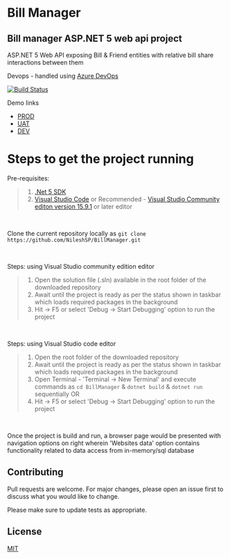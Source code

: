 # Bill Manager

## Bill manager ASP.NET 5 web api project

ASP.NET 5 Web API exposing Bill & Friend entities with relative bill share interactions between them

Devops - handled using [Azure DevOps](https://dev.azure.com)

[![Build Status](https://dev.azure.com/nspatel/BillManager/_apis/build/status/BillManagerApp%20-%20CI?branchName=master)](https://dev.azure.com/nspatel/BillManager/_build/latest?definitionId=4&branchName=master)

Demo links
- [PROD](https://billmanagerapp.azurewebsites.net/)
- [UAT](https://billmanagerapp-uat.azurewebsites.net/)
- [DEV](https://billmanagerapp-dev.azurewebsites.net/)

# Steps to get the project running

Pre-requisites:

>1. [.Net 5 SDK](https://dotnet.microsoft.com/download/dotnet/5.0)
>2. [Visual Studio Code](https://code.visualstudio.com/) or Recommended - [Visual Studio Community editon version 15.9.1](https://visualstudio.microsoft.com/vs/community/) or later editor

<br/>

Clone the current repository locally as
 `git clone https://github.com/NileshSP/BillManager.git`

<br/>

Steps: using Visual Studio community edition editor
>1. Open the solution file (.sln) available in the root folder of the downloaded repository
>2. Await until the project is ready as per the status shown in taskbar which loads required packages in the background
>3. Hit -> F5 or select 'Debug -> Start Debugging' option to run the project

<br/>

Steps: using Visual Studio code editor
>1. Open the root folder of the downloaded repository 
>2. Await until the project is ready as per the status shown in taskbar which loads required packages in the background
>3. Open Terminal - 'Terminal -> New Terminal' and execute commands as `cd BillManager` & `dotnet build` & `dotnet run` sequentially
OR
>4. Hit -> F5 or select 'Debug -> Start Debugging' option to run the project

<br/>

Once the project is build and run, a browser page would be presented with navigation options on right wherein 'Websites data' option contains functionality related to data access from in-memory/sql database


## Contributing
Pull requests are welcome. For major changes, please open an issue first to discuss what you would like to change.

Please make sure to update tests as appropriate.


## License
[MIT](https://choosealicense.com/licenses/mit/)
